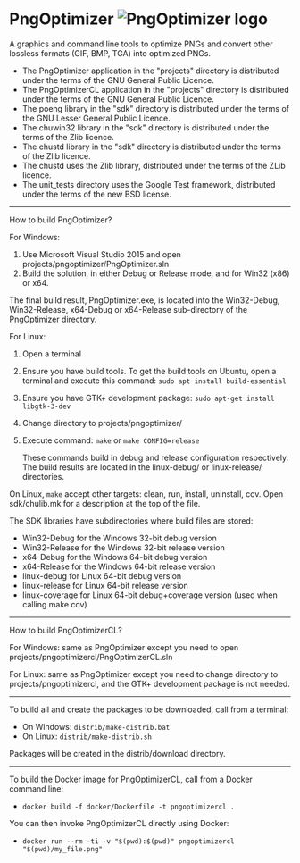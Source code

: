 # PngOptimizer ![PngOptimizer logo](projects/pngoptimizer/gtk/logo48.png)

A graphics and command line tools to optimize PNGs and convert other lossless formats (GIF, BMP, TGA) into optimized PNGs.

 * The PngOptimizer application in the "projects" directory
  is distributed under the terms of the GNU General Public Licence.
 * The PngOptimizerCL application in the "projects" directory
  is distributed under the terms of the GNU General Public Licence.
 * The poeng library in the "sdk" directory
  is distributed under the terms of the GNU Lesser General Public Licence.
 * The chuwin32 library in the "sdk" directory
  is distributed under the terms of the Zlib licence.
 * The chustd library in the "sdk" directory
  is distributed under the terms of the Zlib licence.
 * The chustd uses the Zlib library, distributed under the terms of the
  ZLib licence.
 * The unit_tests directory uses the Google Test framework, distributed under
  the terms of the new BSD license.

--------------------------------------------------------------------------
How to build PngOptimizer?

For Windows:

 1. Use Microsoft Visual Studio 2015 and open projects/pngoptimizer/PngOptimizer.sln
 2. Build the solution, in either Debug or Release mode, and for Win32 (x86) or x64.

The final build result, PngOptimizer.exe, is located into the Win32-Debug, Win32-Release,
x64-Debug or x64-Release sub-directory of the PngOptimizer directory.

For Linux:

 1. Open a terminal
 2. Ensure you have build tools. To get the build tools on Ubuntu,
    open a terminal and execute this command: `sudo apt install build-essential`
 3. Ensure you have GTK+ development package: `sudo apt-get install libgtk-3-dev`
 3. Change directory to projects/pngoptimizer/
 4. Execute command: `make` or `make CONFIG=release`

    These commands build in debug and release configuration respectively.
    The build results are located in the linux-debug/ or linux-release/ directories.

On Linux, `make` accept other targets: clean, run, install, uninstall, cov. Open sdk/chulib.mk for a description at the top of the file.

The SDK libraries have subdirectories where build files are stored:

 * Win32-Debug for the Windows 32-bit debug version
 * Win32-Release for the Windows 32-bit release version
 * x64-Debug for the Windows 64-bit debug version
 * x64-Release for the Windows 64-bit release version
 * linux-debug for Linux 64-bit debug version
 * linux-release for Linux 64-bit release version
 * linux-coverage for Linux 64-bit debug+coverage version (used when calling make cov)


--------------------------------------------------------------------------
How to build PngOptimizerCL?

For Windows: same as PngOptimizer except you need to open projects/pngoptimizercl/PngOptimizerCL.sln

For Linux: same as PngOptimizer except you need to change directory to projects/pngoptimizercl, and the GTK+ development package is not needed.

--------------------------------------------------------------------------
To build all and create the packages to be downloaded, call from a terminal:

 * On Windows: `distrib/make-distrib.bat`
 * On Linux: `distrib/make-distrib.sh`

Packages will be created in the distrib/download directory.

--------------------------------------------------------------------------
To build the Docker image for PngOptimizerCL, call from a Docker command line:

 * `docker build -f docker/Dockerfile -t pngoptimizercl .`

You can then invoke PngOptimizerCL directly using Docker:

 * `docker run --rm -ti -v "$(pwd):$(pwd)" pngoptimizercl "$(pwd)/my_file.png"`
